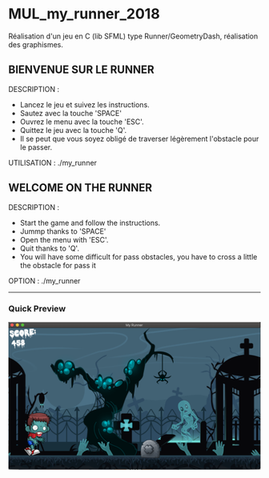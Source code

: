 # MUL_my_runner_2018
Réalisation d'un jeu en C (lib SFML) type Runner/GeometryDash, réalisation des graphismes.


## BIENVENUE SUR LE RUNNER

DESCRIPTION : 
- Lancez le jeu et suivez les instructions.
- Sautez avec la touche 'SPACE'
- Ouvrez le menu avec la touche 'ESC'.
- Quittez le jeu avec la touche 'Q'.
- Il se peut que vous soyez obligé de traverser légèrement l'obstacle pour le passer.

UTILISATION : 
./my_runner

## WELCOME ON THE RUNNER

DESCRIPTION : 
- Start the game and follow the instructions.
- Jummp thanks to 'SPACE'
- Open the menu with 'ESC'.
- Quit thanks to 'Q'.
- You will have some difficult for pass obstacles, you have to cross a little the obstacle for pass it

OPTION : 
./my_runner

**************

### Quick Preview
![Quick Preview](Game.png)